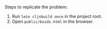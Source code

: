 Steps to replicate the problem:

1. Run `lein cljsbuild once` in the project root.
2. Open `public/boids.html` in the browser.
